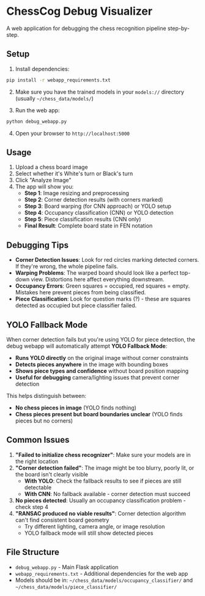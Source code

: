 # ChessCog Debug Visualizer

A web application for debugging the chess recognition pipeline step-by-step.

## Setup

1. Install dependencies:
```bash
pip install -r webapp_requirements.txt
```

2. Make sure you have the trained models in your `models://` directory (usually `~/chess_data/models/`)

3. Run the web app:
```bash
python debug_webapp.py
```

4. Open your browser to `http://localhost:5000`

## Usage

1. Upload a chess board image
2. Select whether it's White's turn or Black's turn  
3. Click "Analyze Image"
4. The app will show you:
   - **Step 1**: Image resizing and preprocessing
   - **Step 2**: Corner detection results (with corners marked)
   - **Step 3**: Board warping (for CNN approach) or YOLO setup
   - **Step 4**: Occupancy classification (CNN) or YOLO detection
   - **Step 5**: Piece classification results (CNN only)
   - **Final Result**: Complete board state in FEN notation

## Debugging Tips

- **Corner Detection Issues**: Look for red circles marking detected corners. If they're wrong, the whole pipeline fails.
- **Warping Problems**: The warped board should look like a perfect top-down view. Distortions here affect everything downstream.
- **Occupancy Errors**: Green squares = occupied, red squares = empty. Mistakes here prevent pieces from being classified.
- **Piece Classification**: Look for question marks (?) - these are squares detected as occupied but piece classifier failed.

## YOLO Fallback Mode

When corner detection fails but you're using YOLO for piece detection, the debug webapp will automatically attempt **YOLO Fallback Mode**:

- **Runs YOLO directly** on the original image without corner constraints
- **Detects pieces anywhere** in the image with bounding boxes
- **Shows piece types and confidence** without board position mapping
- **Useful for debugging** camera/lighting issues that prevent corner detection

This helps distinguish between:
- **No chess pieces in image** (YOLO finds nothing)
- **Chess pieces present but board boundaries unclear** (YOLO finds pieces but no corners)

## Common Issues

1. **"Failed to initialize chess recognizer"**: Make sure your models are in the right location
2. **"Corner detection failed"**: The image might be too blurry, poorly lit, or the board isn't clearly visible
   - **With YOLO**: Check the fallback results to see if pieces are still detectable
   - **With CNN**: No fallback available - corner detection must succeed
3. **No pieces detected**: Usually an occupancy classification problem - check step 4
4. **"RANSAC produced no viable results"**: Corner detection algorithm can't find consistent board geometry
   - Try different lighting, camera angle, or image resolution
   - YOLO fallback mode will still show detected pieces

## File Structure

- `debug_webapp.py` - Main Flask application
- `webapp_requirements.txt` - Additional dependencies for the web app
- Models should be in: `~/chess_data/models/occupancy_classifier/` and `~/chess_data/models/piece_classifier/`
